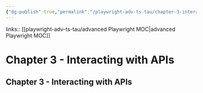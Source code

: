 ```yaml
---
{"dg-publish":true,"permalink":"/playwright-adv-ts-tau/chapter-3-interacting-with-ap-is/","created":"","updated":""}
---
```


links:: [[playwright-adv-ts-tau/advanced Playwright MOC\|advanced Playwright MOC]]

# Chapter 3 - Interacting with APIs

## Chapter 3 - Interacting with APIs